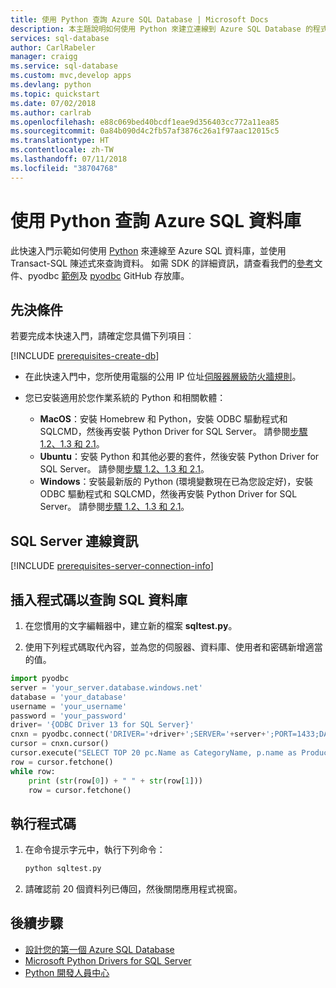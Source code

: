 ```yaml
---
title: 使用 Python 查詢 Azure SQL Database | Microsoft Docs
description: 本主題說明如何使用 Python 來建立連線到 Azure SQL Database 的程式，並使用 Transact-SQL 陳述式查詢。
services: sql-database
author: CarlRabeler
manager: craigg
ms.service: sql-database
ms.custom: mvc,develop apps
ms.devlang: python
ms.topic: quickstart
ms.date: 07/02/2018
ms.author: carlrab
ms.openlocfilehash: e88c069bed40bcdf1eae9d356403cc772a11ea85
ms.sourcegitcommit: 0a84b090d4c2fb57af3876c26a1f97aac12015c5
ms.translationtype: HT
ms.contentlocale: zh-TW
ms.lasthandoff: 07/11/2018
ms.locfileid: "38704768"
---
```

# <a name="use-python-to-query-an-azure-sql-database"></a>使用 Python 查詢 Azure SQL 資料庫

 此快速入門示範如何使用 [Python](https://python.org) 來連線至 Azure SQL 資料庫，並使用 Transact-SQL 陳述式來查詢資料。 如需 SDK 的詳細資訊，請查看我們的[參考](https://docs.microsoft.com/python/api/overview/azure/sql)文件、pyodbc [範例](https://github.com/mkleehammer/pyodbc/wiki/Getting-started)及 [pyodbc](https://github.com/mkleehammer/pyodbc/wiki/) GitHub 存放庫。

## <a name="prerequisites"></a>先決條件

若要完成本快速入門，請確定您具備下列項目︰

[!INCLUDE [prerequisites-create-db](../../includes/sql-database-connect-query-prerequisites-create-db-includes.md)]

- 在此快速入門中，您所使用電腦的公用 IP 位址[伺服器層級防火牆規則](sql-database-get-started-portal.md#create-a-server-level-firewall-rule)。

- 您已安裝適用於您作業系統的 Python 和相關軟體：

    - **MacOS**：安裝 Homebrew 和 Python，安裝 ODBC 驅動程式和 SQLCMD，然後再安裝 Python Driver for SQL Server。 請參閱[步驟 1.2、1.3 和 2.1](https://www.microsoft.com/sql-server/developer-get-started/python/mac/)。
    - **Ubuntu**：安裝 Python 和其他必要的套件，然後安裝 Python Driver for SQL Server。 請參閱[步驟 1.2、1.3 和 2.1](https://www.microsoft.com/sql-server/developer-get-started/python/ubuntu/)。
    - **Windows**：安裝最新版的 Python (環境變數現在已為您設定好)，安裝 ODBC 驅動程式和 SQLCMD，然後再安裝 Python Driver for SQL Server。 請參閱[步驟 1.2、1.3 和 2.1](https://www.microsoft.com/sql-server/developer-get-started/python/windows/)。 

## <a name="sql-server-connection-information"></a>SQL Server 連線資訊

[!INCLUDE [prerequisites-server-connection-info](../../includes/sql-database-connect-query-prerequisites-server-connection-info-includes.md)]
    
## <a name="insert-code-to-query-sql-database"></a>插入程式碼以查詢 SQL 資料庫 

1. 在您慣用的文字編輯器中，建立新的檔案 **sqltest.py**。  

2. 使用下列程式碼取代內容，並為您的伺服器、資料庫、使用者和密碼新增適當的值。

```Python
import pyodbc
server = 'your_server.database.windows.net'
database = 'your_database'
username = 'your_username'
password = 'your_password'
driver= '{ODBC Driver 13 for SQL Server}'
cnxn = pyodbc.connect('DRIVER='+driver+';SERVER='+server+';PORT=1433;DATABASE='+database+';UID='+username+';PWD='+ password)
cursor = cnxn.cursor()
cursor.execute("SELECT TOP 20 pc.Name as CategoryName, p.name as ProductName FROM [SalesLT].[ProductCategory] pc JOIN [SalesLT].[Product] p ON pc.productcategoryid = p.productcategoryid")
row = cursor.fetchone()
while row:
    print (str(row[0]) + " " + str(row[1]))
    row = cursor.fetchone()
```

## <a name="run-the-code"></a>執行程式碼

1. 在命令提示字元中，執行下列命令：

   ```Python
   python sqltest.py
   ```

2. 請確認前 20 個資料列已傳回，然後關閉應用程式視窗。

## <a name="next-steps"></a>後續步驟

- [設計您的第一個 Azure SQL Database](sql-database-design-first-database.md)
- [Microsoft Python Drivers for SQL Server](https://docs.microsoft.com/sql/connect/python/python-driver-for-sql-server/)
- [Python 開發人員中心](https://azure.microsoft.com/develop/python/?v=17.23h)

